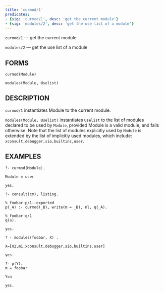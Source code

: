 ```yaml
---
title: 'curmod/1'
predicates:
- {sig: 'curmod/1', desc: 'get the current module'}
- {sig: 'modules/2', desc: 'get the use list of a module'}
---
```

`curmod/1` — get the current module

`modules/2` — get the use list of a module

## FORMS
```
curmod(Module)

modules(Module, Uselist)
```

## DESCRIPTION

`curmod/1` instantiates Module to the current module.

`modules(Module, Uselist)` instantiates `Uselist` to the list of modules declared to be used by `Module`, provided Module is a valid module, and fails otherwise. Note that the list of modules explicitly used by `Module` is extended by the list of implicitly used modules, which include:  `xconsult,debugger,sio,builtins,user`.

## EXAMPLES
```
?- curmod(Module).

Module = user

yes.

?- consult(cm), listing.

% foobar:p/1--exported
p(_A) :- curmod(_B), write(m = _B), nl, q(_A).

% foobar:q/1
q(a).

yes.

? - modules(foobar, X) .

X=[m2,m1,xconsult,debugger,sio,builtins,user] 

yes.

?- p(Y).
m = foobar

Y=a 

yes.
```

